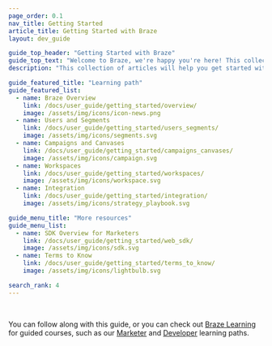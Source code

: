 ```yaml
---
page_order: 0.1
nav_title: Getting Started
article_title: Getting Started with Braze
layout: dev_guide

guide_top_header: "Getting Started with Braze"
guide_top_text: "Welcome to Braze, we're happy you're here! This collection of articles will help you get started with our platform and introduce you to the key terms, features, and functionalities of Braze."
description: "This collection of articles will help you get started with our platform and introduce you to the key terms, features, and functionalities of Braze."

guide_featured_title: "Learning path"
guide_featured_list:
  - name: Braze Overview
    link: /docs/user_guide/getting_started/overview/
    image: /assets/img/icons/icon-news.png
  - name: Users and Segments
    link: /docs/user_guide/getting_started/users_segments/
    image: /assets/img/icons/segments.svg
  - name: Campaigns and Canvases
    link: /docs/user_guide/getting_started/campaigns_canvases/
    image: /assets/img/icons/campaign.svg
  - name: Workspaces
    link: /docs/user_guide/getting_started/workspaces/
    image: /assets/img/icons/workspace.svg
  - name: Integration
    link: /docs/user_guide/getting_started/integration/
    image: /assets/img/icons/strategy_playbook.svg

guide_menu_title: "More resources"
guide_menu_list:
  - name: SDK Overview for Marketers
    link: /docs/user_guide/getting_started/web_sdk/
    image: /assets/img/icons/sdk.svg
  - name: Terms to Know
    link: /docs/user_guide/getting_started/terms_to_know/
    image: /assets/img/icons/lightbulb.svg

search_rank: 4
---
```


<br>

You can follow along with this guide, or you can check out [Braze Learning](https://learning.braze.com) for guided courses, such as our [Marketer](https://learning.braze.com/path/marketer) and [Developer](https://learning.braze.com/path/developer) learning paths.

<br> 
